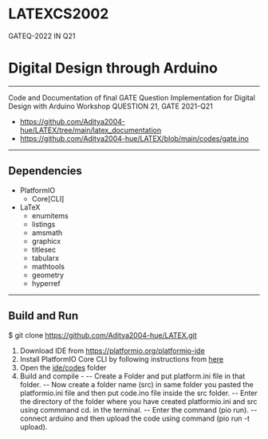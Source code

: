 # LATEXCS2002
GATEQ-2022 IN Q21
# Digital Design through Arduino
-----------------------------
Code and Documentation of final GATE Question Implementation for Digital Design with Arduino Workshop
QUESTION 21, GATE 2021-Q21
- https://github.com/Aditya2004-hue/LATEX/tree/main/latex_documentation
- https://github.com/Aditya2004-hue/LATEX/blob/main/codes/gate.ino
  
---
## Dependencies
- PlatformIO
    - Core[CLI]
- LaTeX
    - enumitems
    - listings
    - amsmath
    - graphicx
    - titlesec
    - tabularx
    - mathtools
    - geometry
    - hyperref
---
## Build and Run
$ git clone https://github.com/Aditya2004-hue/LATEX.git
1. Download IDE from https://platformio.org/platformio-ide
2. Install PlatformIO Core CLI by following instructions from [here](https://platformio.org/install/cli)
3. Open the [ide/codes](ide/codes) folder
4. Build and compile -
-- Create a Folder and put platform.ini file in that folder.
         -- Now create a folder name (src) in same folder you pasted the platformio.ini file and then  put code.ino file inside the src folder.
         -- Enter the directory of the folder where you have created platformio.ini and src using commmand cd. in the terminal.
         -- Enter the command (pio run).
         -- connect arduino and then upload the code using command (pio run -t upload).
